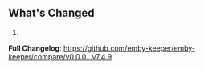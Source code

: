 ## What's Changed

1.

**Full Changelog**: https://github.com/emby-keeper/emby-keeper/compare/v0.0.0...v7.4.9
